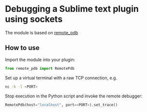 # Debugging a Sublime text plugin using sockets
The module is based on [remote_pdb](https://github.com/ionelmc/python-remote-pdb)

## How to use
Import the module into your plugin:

```python
from remote_pdb import RemotePdb
```

Set up a virtual terminal with a raw TCP connection, e.g.

```bash
nc -k -l <PORT>
```

Stop execution in the Python script and invoke the remote debugger:

```python
RemotePdb(host="localhost", port=<PORT>).set_trace()
```
